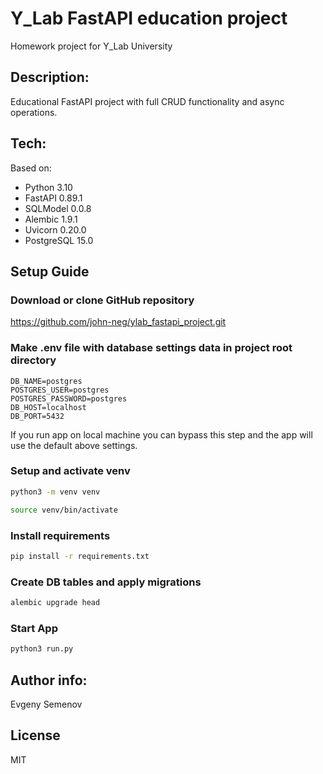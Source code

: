 # Y_Lab FastAPI education project

Homework project for Y_Lab University

## Description:

Educational FastAPI project with full CRUD functionality and async operations.

## Tech:

Based on:
- Python 3.10
- FastAPI 0.89.1
- SQLModel 0.0.8
- Alembic 1.9.1
- Uvicorn 0.20.0
- PostgreSQL 15.0

## Setup Guide

### Download or clone GitHub repository

https://github.com/john-neg/ylab_fastapi_project.git

### Make .env file with database settings data in project root directory

```
DB_NAME=postgres
POSTGRES_USER=postgres
POSTGRES_PASSWORD=postgres
DB_HOST=localhost
DB_PORT=5432
```
If you run app on local machine you can bypass this step and the app will use 
the default above settings. 

### Setup and activate venv

```sh
python3 -m venv venv
```

```sh
source venv/bin/activate
```

### Install requirements

```sh
pip install -r requirements.txt
```

### Create DB tables and apply migrations

```sh
alembic upgrade head
```

### Start App

```sh
python3 run.py
```

## Author info:
Evgeny Semenov

## License
MIT